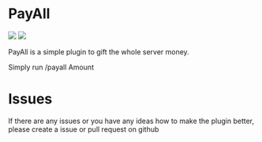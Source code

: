 # PayAll
[![](https://poggit.pmmp.io/shield.api/PayAll)](https://poggit.pmmp.io/p/PayAll) 
[![](https://poggit.pmmp.io/shield.state/PayAll)](https://poggit.pmmp.io/p/PayAll)

PayAll is a simple plugin to gift the whole server money.

Simply run /payall Amount

# Issues
If there are any issues or you have any ideas how to make the plugin better, please create a issue or pull request on github
